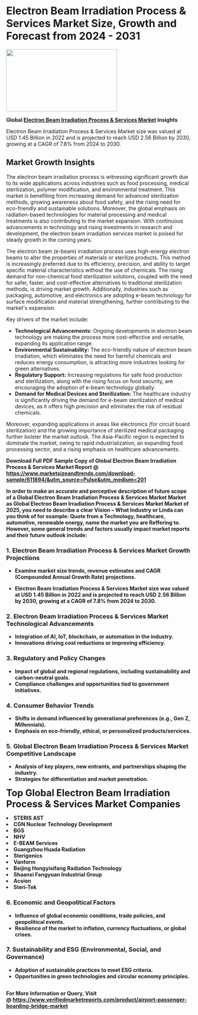 <H1>Electron Beam Irradiation Process & Services Market Size, Growth and Forecast from 2024 - 2031</H1><img class="aligncenter size-medium wp-image-584254" src="https://thirdeyenews.in/wp-content/uploads/2024/09/Global-Market-Research-300x168.jpeg" alt="" width="300" height="168" /><p><strong>Global&nbsp;<a href="https://www.marketsizeandtrends.com/download-sample/611894/&amp;utm_source=Pulse&amp;utm_medium=201">Electron Beam Irradiation Process & Services Market</a> Insights</strong></p><p>Electron Beam Irradiation Process & Services Market size was valued at USD 1.45 Billion in 2022 and is projected to reach USD 2.56 Billion by 2030, growing at a CAGR of 7.8% from 2024 to 2030.</p><p><h2>Market Growth Insights</h2> <p>The electron beam irradiation process is witnessing significant growth due to its wide applications across industries such as food processing, medical sterilization, polymer modification, and environmental treatment. This market is benefiting from increasing demand for advanced sterilization methods, growing awareness about food safety, and the rising need for eco-friendly and sustainable solutions. Moreover, the global emphasis on radiation-based technologies for material processing and medical treatments is also contributing to the market expansion. With continuous advancements in technology and rising investments in research and development, the electron beam irradiation services market is poised for steady growth in the coming years.</p> <p><strong></strong></p> <p>The electron beam (e-beam) irradiation process uses high-energy electron beams to alter the properties of materials or sterilize products. This method is increasingly preferred due to its efficiency, precision, and ability to target specific material characteristics without the use of chemicals. The rising demand for non-chemical food sterilization solutions, coupled with the need for safer, faster, and cost-effective alternatives to traditional sterilization methods, is driving market growth. Additionally, industries such as packaging, automotive, and electronics are adopting e-beam technology for surface modification and material strengthening, further contributing to the market's expansion.</p> <p>Key drivers of the market include:</p> <ul> <li><strong>Technological Advancements:</strong> Ongoing developments in electron beam technology are making the process more cost-effective and versatile, expanding its application range.</li> <li><strong>Environmental Sustainability:</strong> The eco-friendly nature of electron beam irradiation, which eliminates the need for harmful chemicals and reduces energy consumption, is attracting more industries looking for green alternatives.</li> <li><strong>Regulatory Support:</strong> Increasing regulations for safe food production and sterilization, along with the rising focus on food security, are encouraging the adoption of e-beam technology globally.</li> <li><strong>Demand for Medical Devices and Sterilization:</strong> The healthcare industry is significantly driving the demand for e-beam sterilization of medical devices, as it offers high precision and eliminates the risk of residual chemicals.</li> </ul> <p>Moreover, expanding applications in areas like electronics (for circuit board sterilization) and the growing importance of sterilized medical packaging further bolster the market outlook. The Asia-Pacific region is expected to dominate the market, owing to rapid industrialization, an expanding food processing sector, and a rising emphasis on healthcare advancements.</p> <p><strong></p><p><span class=""><strong>Download Full PDF Sample Copy of Global Electron Beam Irradiation Process & Services Market Report</strong> @ <a href="https://www.marketsizeandtrends.com/download-sample/611894/&amp;utm_source=Pulse&amp;utm_medium=201" target="_blank">https://www.marketsizeandtrends.com/download-sample/611894/&amp;utm_source=Pulse&amp;utm_medium=201</a></span></p><p>In order to make an accurate and perceptive description of future scope of a Global&nbsp;Electron Beam Irradiation Process & Services Market Market as Global&nbsp;Electron Beam Irradiation Process & Services Market Market of 2025, you need to describe a clear Vision &ndash; What Industry or Linda can you think of for example: Quote from a Technology, healthcare, automotive, renewable energy, name the market you are Reffering to. However, some general trends and factors usually impact market reports and their future outlook include:</p><h3>1.&nbsp;<strong>Electron Beam Irradiation Process & Services Market Growth Projections</strong></h3><ul><li>Examine market size trends, revenue estimates and CAGR (Compounded Annual Growth Rate) projections.</li><li><p>Electron Beam Irradiation Process & Services Market size was valued at USD 1.45 Billion in 2022 and is projected to reach USD 2.56 Billion by 2030, growing at a CAGR of 7.8% from 2024 to 2030.</p></li></ul><h3>2.&nbsp;<strong>Electron Beam Irradiation Process & Services Market Technological Advancements</strong></h3><ul><li>Integration of AI, IoT, blockchain, or automation in the industry.</li><li>Innovations driving cost reductions or improving efficiency.</li></ul><h3>3.&nbsp;<strong>Regulatory and Policy Changes</strong></h3><ul><li>Impact of global and regional regulations, including sustainability and carbon-neutral goals.</li><li>Compliance challenges and opportunities tied to government initiatives.</li></ul><h3>4.&nbsp;<strong>Consumer Behavior Trends</strong></h3><ul><li>Shifts in demand influenced by generational preferences (e.g., Gen Z, Millennials).</li><li>Emphasis on eco-friendly, ethical, or personalized products/services.</li></ul><h3>5.&nbsp;<strong>Global Electron Beam Irradiation Process & Services Market Competitive Landscape</strong></h3><ul><li>Analysis of key players, new entrants, and partnerships shaping the industry.</li><li>Strategies for differentiation and market penetration.</li></ul><p data-pm-slice="1 1 []"><span style="color: inherit; font-family: inherit; font-size: 25px;">Top Global Electron Beam Irradiation Process & Services Market Companies</span></p><div class="" data-test-id=""><p><li>STERIS AST</li><li> CGN Nuclear Technology Development</li><li> BGS</li><li> NHV</li><li> E-BEAM Services</li><li> Guangzhou Huada Radiation</li><li> Sterigenics</li><li> Vanform</li><li> Beijing Hongyisifang Radiation Technology</li><li> Shaanxi Fangyuan Industrial Group</li><li> Acsion</li><li> Steri-Tek</li></p></div><h3>6.&nbsp;<strong>Economic and Geopolitical Factors</strong></h3><ul><li>Influence of global economic conditions, trade policies, and geopolitical events.</li><li>Resilience of the market to inflation, currency fluctuations, or global crises.</li></ul><h3>7.&nbsp;<strong>Sustainability and ESG (Environmental, Social, and Governance)</strong></h3><ul><li>Adoption of sustainable practices to meet ESG criteria.</li><li>Opportunities in green technologies and circular economy principles.</li></ul><h2><strong style="font-size: 14px;">For More Information or Query, Visit @&nbsp;</strong><a style="background-color: #ffffff; font-size: 14px;" href="https://www.marketsizeandtrends.com/report/electron-beam-irradiation-process-services-market/" target="_blank">https://www.verifiedmarketreports.com/product/airport-passenger-boarding-bridge-market</a></h2>
